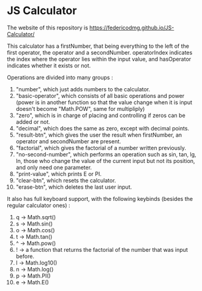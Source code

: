 # JS Calculator
 
The website of this repository is https://federicodmg.github.io/JS-Calculator/

This calculator has a firstNumber, that being everything to the left of the first operator, the operator and a secondNumber.
operatorIndex indicates the index where the operator lies within the input value, and hasOperator indicates whether it exists or not.

Operations are divided into many groups :
1) "number", which just adds numbers to the calculator.
2) "basic-operator", which consists of all basic operations and power (power is in another function so that the value change when it is input doesn't become "Math.POW", same for multipliply)
3) "zero", which is in charge of placing and controlling if zeros can be added or not.
4) "decimal", which does the same as zero, except with decimal points.
5) "result-btn", which gives the user the result when firstNumber, an operator and secondNumber are present.
6) "factorial", which gives the factorial of a number written previously.
7) "no-second-number", which performs an operation such as sin, tan, lg, ln, those who change the value of the current input but not its position, and only need one parameter.
8) "print-value", which prints E or PI.
9) "clear-btn", which resets the calculator.
10) "erase-btn", which deletes the last user input.

It also has full keyboard support, with the following keybinds (besides the regular calculator ones) :
1) q -> Math.sqrt()
2) s -> Math.sin()
3) o -> Math.cos()
4) t -> Math.tan()
5) ^ -> Math.pow()
6) ! -> a function that returns the factorial of the number that was input before.
7) l -> Math.log10()
8) n -> Math.log()
9) p -> Math.PI()
10) e -> Math.E()
